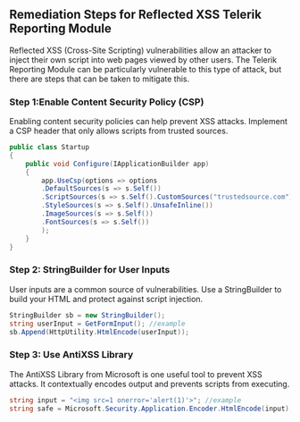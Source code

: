 

## Remediation Steps for Reflected XSS Telerik Reporting Module
Reflected XSS (Cross-Site Scripting) vulnerabilities allow an attacker to inject their own script into web pages viewed by other users. The Telerik Reporting Module can be particularly vulnerable to this type of attack, but there are steps that can be taken to mitigate this.

### Step 1:Enable Content Security Policy (CSP)
Enabling content security policies can help prevent XSS attacks. Implement a CSP header that only allows scripts from trusted sources.
```csharp
public class Startup
{
    public void Configure(IApplicationBuilder app)
    {
        app.UseCsp(options => options
        .DefaultSources(s => s.Self())
        .ScriptSources(s => s.Self().CustomSources("trustedsource.com"))
        .StyleSources(s => s.Self().UnsafeInline())
        .ImageSources(s => s.Self())
        .FontSources(s => s.Self())
        );
    }
}
```
### Step 2: StringBuilder for User Inputs
User inputs are a common source of vulnerabilities. Use a StringBuilder to build your HTML and protect against script injection.
```csharp
StringBuilder sb = new StringBuilder();
string userInput = GetFormInput(); //example
sb.Append(HttpUtility.HtmlEncode(userInput));
```
### Step 3: Use AntiXSS Library
The AntiXSS Library from Microsoft is one useful tool to prevent XSS attacks. It contextually encodes output and prevents scripts from executing.
```csharp
string input = "<img src=1 onerror='alert(1)'>"; //example
string safe = Microsoft.Security.Application.Encoder.HtmlEncode(input);
```